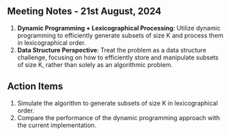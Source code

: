 ## Meeting Notes - 21st August, 2024

1. **Dynamic Programming + Lexicographical Processing**: Utilize dynamic programming to efficiently generate subsets of size K and process them in lexicographical order.
2. **Data Structure Perspective**: Treat the problem as a data structure challenge, focusing on how to efficiently store and manipulate subsets of size K, rather than solely as an algorithmic problem.

## Action Items

1. Simulate the algorithm to generate subsets of size K in lexicographical order.
2. Compare the performance of the dynamic programming approach with the current implementation.
